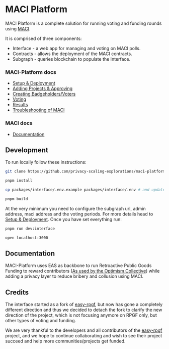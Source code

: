 # MACI Platform

MACI Platform is a complete solution for running voting and funding rounds using [MACI](https://maci.pse.dev).

It is comprised of three components:

- Interface - a web app for managing and voting on MACI polls.
- Contracts - allows the deployment of the MACI contracts.
- Subgraph - queries blockchain to populate the Interface.

### MACI-Platform docs

- [Setup & Deployment](./docs/01_setup.md)
- [Adding Projects & Approving](./docs/02_adding_projects.md)
- [Creating Badgeholders/Voters](./docs/03_creating_badgeholders.md)
- [Voting](./docs/04_voting.md)
- [Results](./docs/05_results.md)
- [Troubleshooting of MACI](./docs/06_maci_troubleshooting.md)

### MACI docs

- [Documentation](https://maci.pse.dev/docs/introduction)

## Development

To run locally follow these instructions:

```sh
git clone https://github.com/privacy-scaling-explorations/maci-platform

pnpm install

cp packages/interface/.env.example packages/interface/.env # and update .env variables

pnpm build

```

At the very minimum you need to configure the subgraph url, admin address, maci address and the voting periods. For more details head to [Setup & Deployment](./docs/01_setup.md). Once you have set everything run:

```sh
pnpm run dev:interface

open localhost:3000
```

## Documentation

MACI-Platform uses EAS as backbone to run Retroactive Public Goods Funding to reward contributors ([As used by the Optimism Collective](https://community.optimism.io/citizens-house/how-retro-funding-works)) while adding a privacy layer to reduce bribery and collusion using MACI.

## Credits

The interface started as a fork of [easy-rpgf](https://github.com/gitcoinco/easy-retro-pgf), but now has gone a completely different direction and thus we decided to detach the fork to clarify the new direction of the project, which is not focusing anymore on RPGF only, but other types of voting and funding.

We are very thankful to the developers and all contributors of the [easy-rpgf](https://github.com/gitcoinco/easy-retro-pgf) project, and we hope to continue collaborating and wish to see their project succeed and help more communities/projects get funded.
